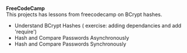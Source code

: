 **FreeCodeCamp**
<br />This projects has lessons from freecodecamp on BCrypt hashes.
  <ul> 
      <li> Understand BCrypt Hashes ( exercise: adding dependancies and add  'require') </li>
      <li> Hash and Compare Passwords Asynchronously </li>
      <li> Hash and Compare Passwords Synchronously </li>
  </ul>
